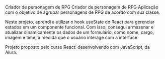 
Criador de personagem de RPG
Criador de personagem de RPG
Aplicação com o objetivo de agrupar personagens de RPG de acordo com sua classe.

Neste projeto, aprendi a utilizar o hook useState do React para gerenciar estados em um componente funcional. Com isso, consegui armazenar e atualizar dinamicamente os dados de um formulário, como nome, cargo, imagem e time, à medida que o usuário interage com a interface.

Projeto proposto pelo curso React: desenvolvendo com JavaScript, da Alura.

 
